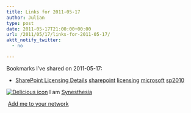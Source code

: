 ```yaml
---
title: Links for 2011-05-17
author: Julian
type: post
date: 2011-05-17T21:00:00+00:00
url: /2011/05/17/links-for-2011-05-17/
aktt_notify_twitter:
  - no

---
```

Bookmarks I&#8217;ve shared on 2011-05-17:

  * [SharePoint Licensing Details][1] 
    [sharepoint][2] [licensing][3] [microsoft][4] [sp2010][5] </li> </ul> 
    
    <p class="deliciouslink">
      <a href="http://del.icio.us/synesthesia" title="See all my bookmarks on del.icio.us"><img src="https://www.synesthesia.co.uk/images/deliciousicon.jpg" alt="Delicious icon" /></a>&nbsp;I am <a href="http://del.icio.us/synesthesia" title="See all my bookmarks on del.icio.us">Synesthesia</a>
    </p>
    
    <p class="deliciouslink">
      <a href="http://del.icio.us/network?add=synesthesia" title="Add me to your del.icio.us network"><img src="https://www.synesthesia.co.uk/images/add.gif" alt="" /></a>&nbsp;<a href="http://del.icio.us/network?add=synesthesia" title="Add me to your del.icio.us network">Add me to your network</a>
    </p>

 [1]: http://sharepoint.microsoft.com/en-us/buy/Pages/Licensing-Details.aspx
 [2]: http://www.delicious.com/synesthesia/sharepoint
 [3]: http://www.delicious.com/synesthesia/licensing
 [4]: http://www.delicious.com/synesthesia/microsoft
 [5]: http://www.delicious.com/synesthesia/sp2010